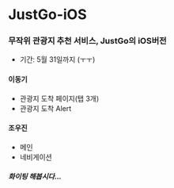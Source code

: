 # JustGo-iOS
### 무작위 관광지 추천 서비스, JustGo의 iOS버전
- 기간: 5월 31일까지 (ㅜㅜ)

#### 이동기
- 관광지 도착 페이지(탭 3개)
- 관광지 도착 Alert

#### 조우진
- 메인
- 네비게이션

##### 화이팅 해봅시다...
